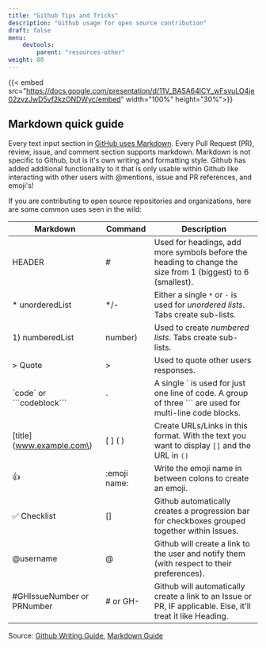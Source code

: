 ```yaml
---
title: "Github Tips and Tricks"
description: "Github usage for open source contribution"
draft: false
menu:
    devtools:
        parent: "resources-other"
weight: 80
---
```


{{< embed src="https://docs.google.com/presentation/d/11V_BA5A64lCY_wFsvuLO4je02zvzJwD5vf2kzONDWyc/embed" width="100%" height="30%">}}

## Markdown quick guide

Every text input section in [GitHub uses Markdown](https://docs.github.com/en/get-started/writing-on-github/getting-started-with-writing-and-formatting-on-github/about-writing-and-formatting-on-github). Every Pull Request (PR), review, issue, and comment section supports markdown. Markdown is not specific to Github, but is it's own writing and formatting style. Github has added additional functionality to it that is only usable within Github like interacting with other users with @mentions, issue and PR references, and emoji's! 

If you are contributing to open source repositories and organizations, here are some common uses seen in the wild:

<!-- This table was generate with https://www.tablesgenerator.com/markdown_tables -->

| Markdown                     | Command                  | Description                                                                                   |
|------------------------------|--------------------------|-----------------------------------------------------------------------------------------------|
| HEADER                       |             #            | Used for headings, add more symbols before the heading to change the size from 1 (biggest) to 6 (smallest).  |
| * unorderedList              |            */-           | Either a single `*` or `-` is used for _unordered lists_. Tabs create sub-lists.              |
| 1) numberedList              |         number)          | Used to create _numbered lists_. Tabs create sub-lists.                                       |
| > Quote                      |            >             | Used to quote other users responses.                                                          |
| \`code\` or \```codeblock\``` |       \`                | A single ` is used for just one line of code. A group of three ``` are used for multi-line code blocks.      |
| \[title\]\(www.example.com\) |       \[ ] ( )           |  Create URLs/Links in this format. With the text you want to display `[]` and the URL in `()`  |
| :thumbsup:                   |       :emoji name:       | Write the emoji name in between colons to create an emoji.                                     |
| :white_check_mark: Checklist |            []            | Github automatically creates a progression bar for checkboxes grouped together within Issues.  |
| @username                    |             @            | Github will create a link to the user and notify them (with respect to their preferences).     |
| #GHIssueNumber or PRNumber   |         # or GH-         | Github will automatically create a link to an Issue or PR, IF applicable. Else, it'll treat it like Heading. |

Source: [Github Writing Guide](https://docs.github.com/en/get-started/writing-on-github/getting-started-with-writing-and-formatting-on-github/basic-writing-and-formatting-syntax), [Markdown Guide](https://www.markdownguide.org/cheat-sheet/)